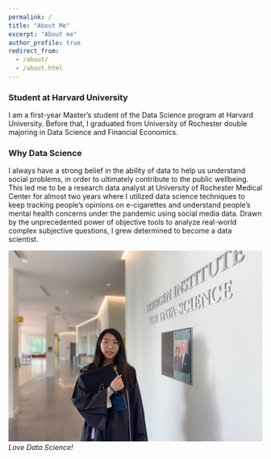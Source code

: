 ```yaml
---
permalink: /
title: "About Me"
excerpt: "About me"
author_profile: true
redirect_from: 
  - /about/
  - /about.html
---
```


### Student at Harvard University

I am a first-year Master’s student of the Data Science program at Harvard University. Before that, I graduated from University of Rochester double majoring in Data Science and Financial Economics. 

### Why Data Science

I always have a strong belief in the ability of data to help us understand social problems, in order to ultimately contribute to the public wellbeing. This led me to be a research data analyst at University of Rochester Medical Center for almost two years where I utilized data science techniques to keep tracking people’s opinions on e-cigarettes and understand people’s mental health concerns under the pandemic using social media data. Drawn by the unprecedented power of objective tools to analyze real-world complex subjective questions, I grew determined to become a data scientist. 

![](/images/photo.JPG)
*Love Data Science!*
